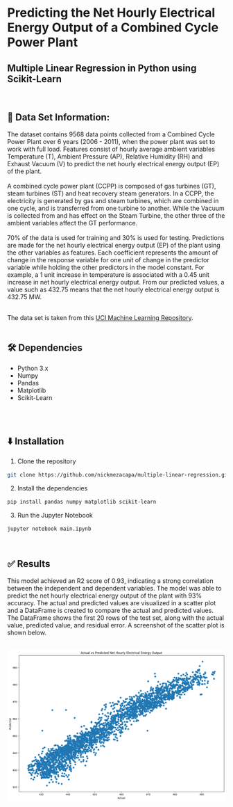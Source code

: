 # Predicting the Net Hourly Electrical Energy Output of a Combined Cycle Power Plant

## Multiple Linear Regression in Python using Scikit-Learn
<br>

## 📝 Data Set Information:
The dataset contains 9568 data points collected from a Combined Cycle Power Plant over 6 years (2006 - 2011), when the power plant was set to work with full load. Features consist of hourly average ambient variables Temperature (T), Ambient Pressure (AP), Relative Humidity (RH) and Exhaust Vacuum (V) to predict the net hourly electrical energy output (EP) of the plant.<br>
<br>
A combined cycle power plant (CCPP) is composed of gas turbines (GT), steam turbines (ST) and heat recovery steam generators. In a CCPP, the electricity is generated by gas and steam turbines, which are combined in one cycle, and is transferred from one turbine to another. While the Vacuum is collected from and has effect on the Steam Turbine, the other three of the ambient variables affect the GT performance.<br>
<br>
70% of the data is used for training and 30% is used for testing. Predictions are made for the net hourly electrical energy output (EP) of the plant using the other variables as features. Each coefficient represents the amount of change in the response variable for one unit of change in the predictor variable while holding the other predictors in the model constant. For example, a 1 unit increase in temperature is associated with a 0.45 unit increase in net hourly electrical energy output. From our predicted values, a value such as 432.75 means that the net hourly electrical energy output is 432.75 MW.<br>
<br>

The data set is taken from this [UCI Machine Learning Repository](https://archive.ics.uci.edu/ml/datasets/Combined+Cycle+Power+Plant).
<br>
<br>

## 🛠 Dependencies
* Python 3.x
* Numpy
* Pandas
* Matplotlib
* Scikit-Learn
<br>
<br>

## ⬇️ Installation
1. Clone the repository
```bash
git clone https://github.com/nickmezacapa/multiple-linear-regression.git
```
2. Install the dependencies
```bash
pip install pandas numpy matplotlib scikit-learn
```
3. Run the Jupyter Notebook
```bash
jupyter notebook main.ipynb
```
<br>


## ✅ Results
This model achieved an R2 score of 0.93, indicating a strong correlation between the independent and dependent variables. The model was able to predict the net hourly electrical energy output of the plant with 93% accuracy. The actual and predicted values are visualized in a scatter plot and a DataFrame is created to compare the actual and predicted values. The DataFrame shows the first 20 rows of the test set, along with the actual value, predicted value, and residual error. A screenshot of the scatter plot is shown below.
<br>
<br>

![Scatter Plot of actual vs predicted electrical energy output](./results/scatter_plot.png?raw=true "Scatter Plot")
<br>
<br>



